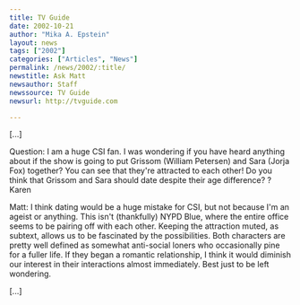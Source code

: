 ```yaml
---
title: TV Guide
date: 2002-10-21
author: "Mika A. Epstein"
layout: news
tags: ["2002"]
categories: ["Articles", "News"]
permalink: /news/2002/:title/
newstitle: Ask Matt  
newsauthor: Staff  
newssource: TV Guide  
newsurl: http://tvguide.com  

---
```


[...]

Question: I am a huge CSI fan. I was wondering if you have heard anything about if the show is going to put Grissom (William Petersen) and Sara (Jorja Fox) together? You can see that they're attracted to each other! Do you think that Grissom and Sara should date despite their age difference? ? Karen

Matt: I think dating would be a huge mistake for CSI, but not because I'm an ageist or anything. This isn't (thankfully) NYPD Blue, where the entire office seems to be pairing off with each other. Keeping the attraction muted, as subtext, allows us to be fascinated by the possibilities. Both characters are pretty well defined as somewhat anti-social loners who occasionally pine for a fuller life. If they began a romantic relationship, I think it would diminish our interest in their interactions almost immediately. Best just to be left wondering. 

[...]

